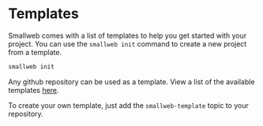 # Templates

Smallweb comes with a list of templates to help you get started with your project. You can use the `smallweb init` command to create a new project from a template.

```sh
smallweb init
```

Any github repository can be used as a template. View a list of the available templates [here](https://github.com/topic/smallweb-template).

To create your own template, just add the `smallweb-template` topic to your repository.
